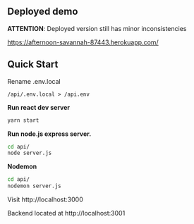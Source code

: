 ## Deployed demo

**ATTENTION**: Deployed version still has minor inconsistencies

https://afternoon-savannah-87443.herokuapp.com/

## Quick Start

Rename .env.local 
```
/api/.env.local > /api.env
```

**Run react dev server**

```bash
yarn start
```

**Run node.js express server.**
```bash
cd api/
node server.js
```

**Nodemon**
```bash
cd api/
nodemon server.js
```
Visit http://localhost:3000

Backend located at http://localhost:3001